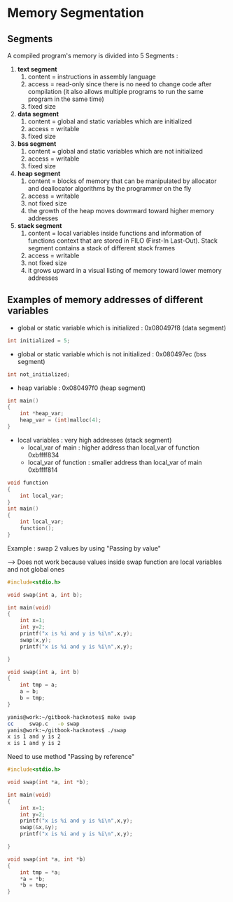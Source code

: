 # Memory Segmentation

## Segments

A compiled program's memory is divided into 5 Segments :&#x20;

1. **text segment**
   1. content = instructions in assembly language
   2. access = read-only since there is no need to change code after compilation (it also allows multiple programs to run the same program in the same time)
   3. fixed size
2. **data segment**
   1. content = global and static variables which are initialized
   2. access = writable
   3. fixed size
3. **bss segment**
   1. content = global and static variables which are not initialized
   2. access = writable
   3. fixed size
4. **heap segment**
   1. content = blocks of memory that can be manipulated by allocator and deallocator algorithms by the programmer on the fly
   2. access = writable
   3. not fixed size
   4. the growth of the heap moves downward toward higher memory addresses
5. **stack segment**
   1. content = local variables inside functions and information of functions context that are stored in FILO (First-In Last-Out). Stack segment contains a stack of different stack frames
   2. access = writable
   3. not fixed size
   4. it grows upward in a visual listing of memory toward lower memory addresses

## Examples of memory addresses of different variables

* global or static variable which is initialized : 0x080497f8 (data segment)

```c
int initialized = 5;
```

* global or static variable which is not initialized : 0x080497ec (bss segment)

```c
int not_initialized;
```

* heap variable : 0x080497f0 (heap segment)

```c
int main()
{
    int *heap_var;
    heap_var = (int)malloc(4);
}
```

* local variables : very high addresses (stack segment)
  * local\_var of main : higher address than local\_var of function 0xbffff834
  * local\_var of function : smaller address than local\_var of main 0xbffff814

```c
void function
{
    int local_var;
}
int main()
{
    int local_var;
    function();
}
```



Example : swap 2 values by using "Passing by value"

\--> Does not work because values inside swap function are local variables and not global ones

```c
#include<stdio.h>

void swap(int a, int b);

int main(void)
{
    int x=1;
    int y=2;
    printf("x is %i and y is %i\n",x,y);
    swap(x,y);
    printf("x is %i and y is %i\n",x,y);

}

void swap(int a, int b)
{
    int tmp = a;
    a = b;
    b = tmp;
}
```



```bash
yanis@work:~/gitbook-hacknotes$ make swap
cc     swap.c   -o swap
yanis@work:~/gitbook-hacknotes$ ./swap
x is 1 and y is 2
x is 1 and y is 2
```

Need to use method "Passing by reference"&#x20;

```c
#include<stdio.h>

void swap(int *a, int *b);

int main(void)
{
    int x=1;
    int y=2;
    printf("x is %i and y is %i\n",x,y);
    swap(&x,&y);
    printf("x is %i and y is %i\n",x,y);

}

void swap(int *a, int *b)
{
    int tmp = *a;
    *a = *b;
    *b = tmp;
}
```

